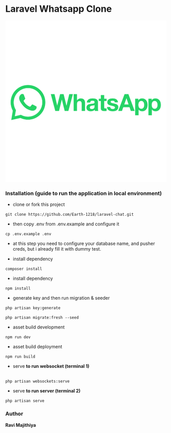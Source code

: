 
# Laravel Whatsapp Clone

![alt text](https://github.com/Earth-1218/laravel-chat/blob/main/whatsapp.png?raw=true)

### Installation (guide to run the application in local environment)

- clone or fork this project
```
git clone https://github.com/Earth-1218/laravel-chat.git
```

- then copy .env from .env.example and configure it
```
cp .env.example .env
```

- at this step you need to configure your database name, and pusher creds, but i already fill it with dummy test.

- install dependency
```
composer install
```

- install dependency
```
npm install
```

- generate key and then run migration & seeder
```
php artisan key:generate
```

```
php artisan migrate:fresh --seed
```

- asset build development
```
npm run dev
```
- asset build deployment
```
npm run build
```

- serve **to run websocket (terminal 1)**
```

php artisan websockets:serve
```

- serve **to run server (terminal 2)**
```
php artisan serve
```

### Author
**Ravi Majithiya**

